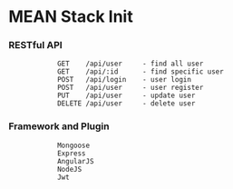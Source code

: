 # MEAN Stack Init

### RESTful API
                GET    /api/user     - find all user
                GET    /api/:id      - find specific user
                POST   /api/login    - user login
                POST   /api/user     - user register
                PUT    /api/user     - update user
                DELETE /api/user     - delete user
                
### Framework and Plugin			
				Mongoose
				Express
				AngularJS
				NodeJS
				Jwt